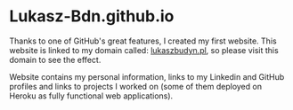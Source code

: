 # Lukasz-Bdn.github.io

Thanks to one of GitHub's great features, I created my first website. This website is linked to my domain called:
<a href="http://lukaszbudyn.pl">lukaszbudyn.pl</a>, so please visit this domain to see the effect.

Website contains my personal information, links to my Linkedin and GitHub profiles and links to projects I worked on (some of them
  deployed on Heroku as fully functional web applications).
